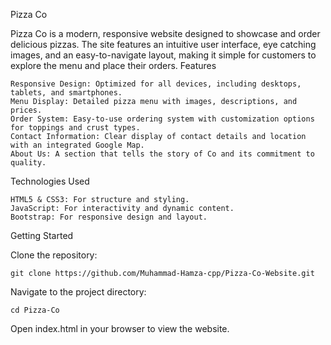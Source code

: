 Pizza Co

Pizza Co is a modern, responsive website designed to showcase and order delicious pizzas. The site features an intuitive user interface, eye catching images, and an easy-to-navigate layout, making it simple for customers to explore the menu and place their orders.
Features

    Responsive Design: Optimized for all devices, including desktops, tablets, and smartphones.
    Menu Display: Detailed pizza menu with images, descriptions, and prices.
    Order System: Easy-to-use ordering system with customization options for toppings and crust types.
    Contact Information: Clear display of contact details and location with an integrated Google Map.
    About Us: A section that tells the story of Co and its commitment to quality.

Technologies Used

    HTML5 & CSS3: For structure and styling.
    JavaScript: For interactivity and dynamic content.
    Bootstrap: For responsive design and layout.

Getting Started

Clone the repository:

    git clone https://github.com/Muhammad-Hamza-cpp/Pizza-Co-Website.git

Navigate to the project directory:

    cd Pizza-Co

Open index.html in your browser to view the website.
